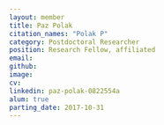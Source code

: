 ```yaml
---
layout: member
title: Paz Polak
citation_names: "Polak P"
category: Postdoctoral Researcher
position: Research Fellow, affiliated
email: 
github: 
image: 
cv:
linkedin: paz-polak-0822554a
alum: true
parting_date: 2017-10-31
---
```


